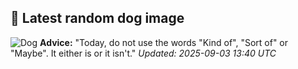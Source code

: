 ## 🐶 Latest random dog image
![Dog](https://images.dog.ceo/breeds/mountain-bernese/n02107683_4260.jpg)
**Advice:** "Today, do not use the words "Kind of", "Sort of" or "Maybe". It either is or it isn't."
*Updated: 2025-09-03 13:40 UTC*

